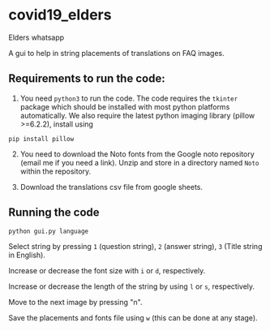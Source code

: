 # covid19_elders
Elders whatsapp

A gui to help in string placements of translations on FAQ images.

## Requirements to run the code:

1. You need `python3` to run the code. The code requires the `tkinter` package which should be installed with most python platforms automatically. We also require the latest python imaging library (pillow >=6.2.2), install using 

```
pip install pillow
```

2. You need to download the Noto fonts from the Google noto repository (email me
if you need a link). Unzip and store in a directory named `Noto` within the
repository.

3. Download the translations csv file from google sheets.


## Running the code

```
python gui.py language
```

Select string by pressing `1` (question string), `2` (answer string), `3` (Title string in English).

Increase or decrease the font size with `i` or `d`, respectively.

Increase or decrease the length of the string by using `l` or `s`, respectively.

Move to the next image by pressing "n".

Save the placements and fonts file using `w` (this can be done at any stage).

